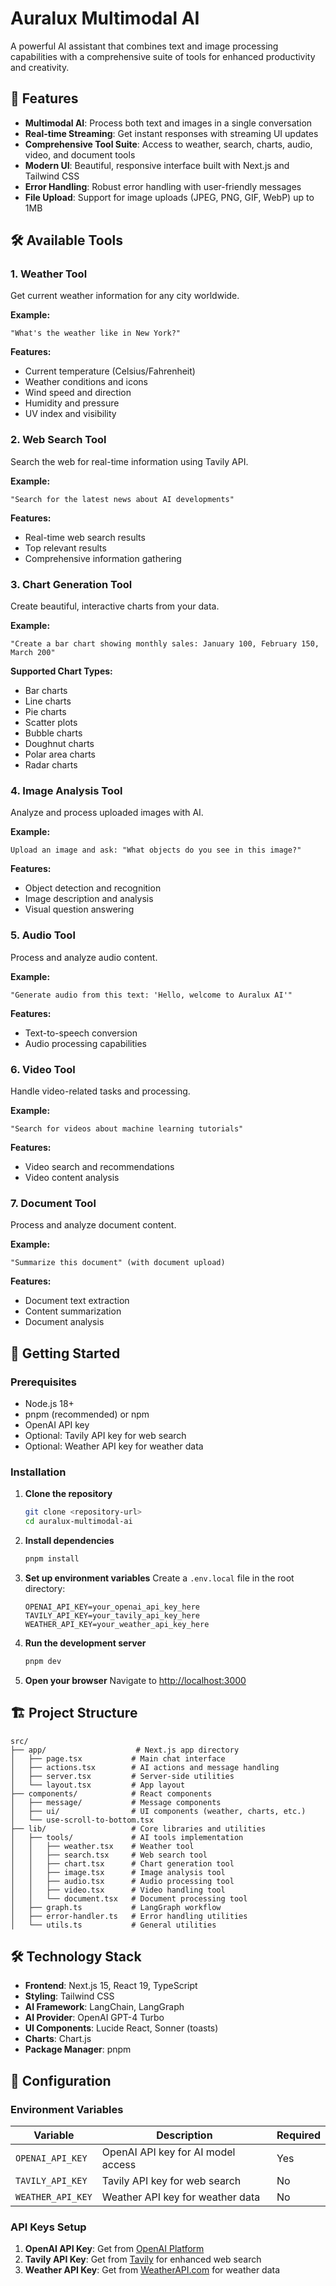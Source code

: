 # Auralux Multimodal AI

A powerful AI assistant that combines text and image processing capabilities with a comprehensive suite of tools for enhanced productivity and creativity.

## 🚀 Features

- **Multimodal AI**: Process both text and images in a single conversation
- **Real-time Streaming**: Get instant responses with streaming UI updates
- **Comprehensive Tool Suite**: Access to weather, search, charts, audio, video, and document tools
- **Modern UI**: Beautiful, responsive interface built with Next.js and Tailwind CSS
- **Error Handling**: Robust error handling with user-friendly messages
- **File Upload**: Support for image uploads (JPEG, PNG, GIF, WebP) up to 1MB

## 🛠️ Available Tools

### 1. Weather Tool
Get current weather information for any city worldwide.

**Example:**
```
"What's the weather like in New York?"
```

**Features:**
- Current temperature (Celsius/Fahrenheit)
- Weather conditions and icons
- Wind speed and direction
- Humidity and pressure
- UV index and visibility

### 2. Web Search Tool
Search the web for real-time information using Tavily API.

**Example:**
```
"Search for the latest news about AI developments"
```

**Features:**
- Real-time web search results
- Top relevant results
- Comprehensive information gathering

### 3. Chart Generation Tool
Create beautiful, interactive charts from your data.

**Example:**
```
"Create a bar chart showing monthly sales: January 100, February 150, March 200"
```

**Supported Chart Types:**
- Bar charts
- Line charts
- Pie charts
- Scatter plots
- Bubble charts
- Doughnut charts
- Polar area charts
- Radar charts

### 4. Image Analysis Tool
Analyze and process uploaded images with AI.

**Example:**
```
Upload an image and ask: "What objects do you see in this image?"
```

**Features:**
- Object detection and recognition
- Image description and analysis
- Visual question answering

### 5. Audio Tool
Process and analyze audio content.

**Example:**
```
"Generate audio from this text: 'Hello, welcome to Auralux AI'"
```

**Features:**
- Text-to-speech conversion
- Audio processing capabilities

### 6. Video Tool
Handle video-related tasks and processing.

**Example:**
```
"Search for videos about machine learning tutorials"
```

**Features:**
- Video search and recommendations
- Video content analysis

### 7. Document Tool
Process and analyze document content.

**Example:**
```
"Summarize this document" (with document upload)
```

**Features:**
- Document text extraction
- Content summarization
- Document analysis

## 🚀 Getting Started

### Prerequisites

- Node.js 18+ 
- pnpm (recommended) or npm
- OpenAI API key
- Optional: Tavily API key for web search
- Optional: Weather API key for weather data

### Installation

1. **Clone the repository**
   ```bash
   git clone <repository-url>
   cd auralux-multimodal-ai
   ```

2. **Install dependencies**
   ```bash
   pnpm install
   ```

3. **Set up environment variables**
   Create a `.env.local` file in the root directory:
   ```env
   OPENAI_API_KEY=your_openai_api_key_here
   TAVILY_API_KEY=your_tavily_api_key_here
   WEATHER_API_KEY=your_weather_api_key_here
   ```

4. **Run the development server**
   ```bash
   pnpm dev
   ```

5. **Open your browser**
   Navigate to [http://localhost:3000](http://localhost:3000)

## 🏗️ Project Structure

```
src/
├── app/                    # Next.js app directory
│   ├── page.tsx           # Main chat interface
│   ├── actions.tsx        # AI actions and message handling
│   ├── server.tsx         # Server-side utilities
│   └── layout.tsx         # App layout
├── components/            # React components
│   ├── message/           # Message components
│   ├── ui/                # UI components (weather, charts, etc.)
│   └── use-scroll-to-bottom.tsx
├── lib/                   # Core libraries and utilities
│   ├── tools/             # AI tools implementation
│   │   ├── weather.tsx    # Weather tool
│   │   ├── search.tsx     # Web search tool
│   │   ├── chart.tsx      # Chart generation tool
│   │   ├── image.tsx      # Image analysis tool
│   │   ├── audio.tsx      # Audio processing tool
│   │   ├── video.tsx      # Video handling tool
│   │   └── document.tsx   # Document processing tool
│   ├── graph.ts           # LangGraph workflow
│   ├── error-handler.ts   # Error handling utilities
│   └── utils.ts           # General utilities
```

## 🛠️ Technology Stack

- **Frontend**: Next.js 15, React 19, TypeScript
- **Styling**: Tailwind CSS
- **AI Framework**: LangChain, LangGraph
- **AI Provider**: OpenAI GPT-4 Turbo
- **UI Components**: Lucide React, Sonner (toasts)
- **Charts**: Chart.js
- **Package Manager**: pnpm

## 🔧 Configuration

### Environment Variables

| Variable | Description | Required |
|----------|-------------|----------|
| `OPENAI_API_KEY` | OpenAI API key for AI model access | Yes |
| `TAVILY_API_KEY` | Tavily API key for web search | No |
| `WEATHER_API_KEY` | Weather API key for weather data | No |

### API Keys Setup

1. **OpenAI API Key**: Get from [OpenAI Platform](https://platform.openai.com/api-keys)
2. **Tavily API Key**: Get from [Tavily](https://tavily.com/) for enhanced web search
3. **Weather API Key**: Get from [WeatherAPI.com](https://www.weatherapi.com/) for weather data
